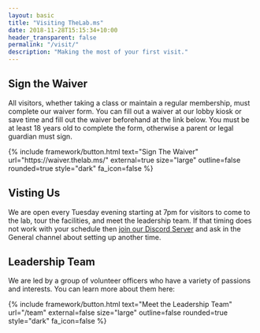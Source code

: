 ```yaml
---
layout: basic
title: "Visiting TheLab.ms"
date: 2018-11-28T15:15:34+10:00
header_transparent: false
permalink: "/visit/"
description: "Making the most of your first visit."
---
```


## Sign the Waiver

All visitors, whether taking a class or maintain a regular membership, must complete our waiver form. You can fill out a waiver at our lobby kiosk or save time and fill out the waiver beforehand at the link below. You must be at least 18 years old to complete the form, otherwise a parent or legal guardian must sign. 

<div class="info-buttons mt-2">
{% include framework/button.html 
  text="Sign The Waiver"
  url="https://waiver.thelab.ms/"
  external=true
  size="large"
  outline=false
  rounded=true
  style="dark"
  fa_icon=false
%}
</div>

## Visting Us

We are open every Tuesday evening starting at 7pm for visitors to come to the lab, tour the facilities, and meet the leadership team.  If that timing does not work with your schedule then [join our Discord Server](https://discord.thelab.ms/) and ask in the General channel about setting up another time.

## Leadership Team

We are led by a group of volunteer officers who have a variety of passions and interests.  You can learn more about them here:

<div class="info-buttons mt-2">
{% include framework/button.html 
  text="Meet the Leadership Team"
  url="/team"
  external=false
  size="large"
  outline=false
  rounded=true
  style="dark"
  fa_icon=false
%}
</div>